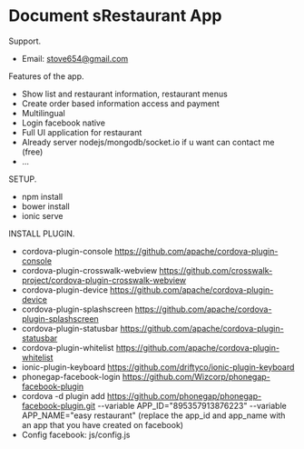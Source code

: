 # Document sRestaurant App
Support.

  - Email: stove654@gmail.com
  
Features of the app.
  - Show list and restaurant information, restaurant menus
  - Create order based information access and payment
  - Multilingual
  - Login facebook native
  - Full UI application for restaurant
  - Already server nodejs/mongodb/socket.io if u want can contact me (free)
  - ...

SETUP.
  - npm install
  - bower install
  - ionic serve
  
INSTALL PLUGIN.

  - cordova-plugin-console https://github.com/apache/cordova-plugin-console
  - cordova-plugin-crosswalk-webview https://github.com/crosswalk-project/cordova-plugin-crosswalk-webview
  - cordova-plugin-device https://github.com/apache/cordova-plugin-device
  - cordova-plugin-splashscreen https://github.com/apache/cordova-plugin-splashscreen
  - cordova-plugin-statusbar https://github.com/apache/cordova-plugin-statusbar
  - cordova-plugin-whitelist https://github.com/apache/cordova-plugin-whitelist
  - ionic-plugin-keyboard https://github.com/driftyco/ionic-plugin-keyboard
  - phonegap-facebook-login https://github.com/Wizcorp/phonegap-facebook-plugin
  - cordova -d plugin add https://github.com/phonegap/phonegap-facebook-plugin.git --variable APP_ID="895357913876223" --variable APP_NAME="easy restaurant" (replace the app_id and app_name with an app that you have created on facebook)
  - Config facebook: js/config.js

